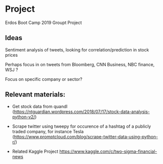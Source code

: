# Project
Erdos Boot Camp 2019 Groupt Project

## Ideas 

Sentiment analysis of tweets, looking for correlation/prediction in stock prices 

Perhaps focus in on tweets from Bloomberg, CNN Business, NBC finance, WSJ ?

Focus on specific company or sector?

## Relevant materials:

* Get stock data from quandl (https://ntguardian.wordpress.com/2018/07/17/stock-data-analysis-python-v2/)

* Scrape twitter using tweepy for occurence of a hashtag of a publicly traded company, for instance Tesla (https://www.promptcloud.com/blog/scrape-twitter-data-using-python-r/)

* Related Kaggle Project https://www.kaggle.com/c/two-sigma-financial-news


